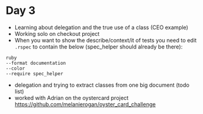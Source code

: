 # Day 3

- Learning about delegation and the true use of a class (CEO example)
- Working solo on checkout project
- When you want to show the describe/context/it of tests you need to edit `.rspec` to contain the below (spec_helper should already be there):

```
ruby
--format documentation
--color
--require spec_helper
```

- delegation and trying to extract classes from one big document (todo list)
- worked with Adrian on the oystercard project
https://github.com/melanierogan/oyster_card_challenge
